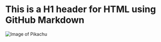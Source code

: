 # This is a H1 header for HTML using GitHub Markdown
![Image of Pikachu](https://i.pinimg.com/originals/dc/ab/b7/dcabb7fbb2f763d680d20a3d228cc6f9.jpg)
